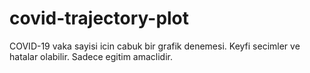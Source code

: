 # covid-trajectory-plot
COVID-19 vaka sayisi icin cabuk bir grafik denemesi. Keyfi secimler ve hatalar olabilir. Sadece egitim amaclidir.
